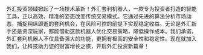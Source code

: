 外汇投资领域掀起了一场技术革新！外汇套利机器人，一款专为投资者打造的智能工具，正以高效、精准的姿态改变传统交易模式。它通过先进的算法分析市场动态，捕捉稍纵即逝的套利机会，在风险可控的前提下实现稳定收益。无论是外汇新手还是资深玩家，都能借助这款机器人优化交易策略，降低操作成本。我们承诺，外汇套利机器人不仅具备强大的功能，更拥有极高的安全性和稳定性。现在就加入我们，让科技助力您的财富增长之旅，开启外汇投资新篇章！
